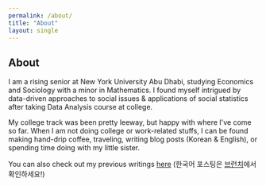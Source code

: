 ```yaml
---
permalink: /about/
title: "About"
layout: single
---
```


## About

I am a rising senior at New York University Abu Dhabi, studying Economics and
Sociology with a minor in Mathematics. I found myself intrigued by data-driven
approaches to social issues & applications of social statistics after taking
Data Analysis course at college.


My college track was been pretty leeway, but happy with where I've come so far.
When I am not doing college or work-related stuffs, I can be found making
hand-drip coffee, traveling, writing blog posts (Korean & English), or spending
time doing with my little sister.

You can also check out my previous writings [here][medium-blog]
(한국어 포스팅은 [브런치][brunch-blog]에서 확인하세요!)


[medium-blog]: https://medium.com/@sh4733
[brunch-blog]: https://brunch.co.kr/@soohyunhwangbo
